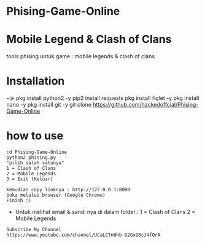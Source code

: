 # Phising-Game-Online
# Mobile Legend & Clash of Clans

tools phising untuk game : mobile legends & clash of clans

# Installation 

~≽ pkg install python2 -y
pip2 install requests
pkg install figlet -y
pkg install nano -y
pkg install git -y
git clone https://github.com/hackedoffcial/Phising-Game-Online
# how to use
```
cd Phising-Game-Online
python2 phising.py
"pilih salah satunya"
1 = Clash of Clans
2 = Mobile Legends
3 = Exit (Keluar)
```
```
kemudian copy linknya : http://127.0.0.1:8080
buka melalui browser (Google Chrome)
Finish :)
```
+ Untuk melihat email & sandi nya di dalam folder :
1 = Clash of Clans
2 = Mobile Legends
```
Subscribe My Channel 
https://www.youtube.com/channel/UCaLCTn0hb-G2GxO8cJ4fOrA
```

